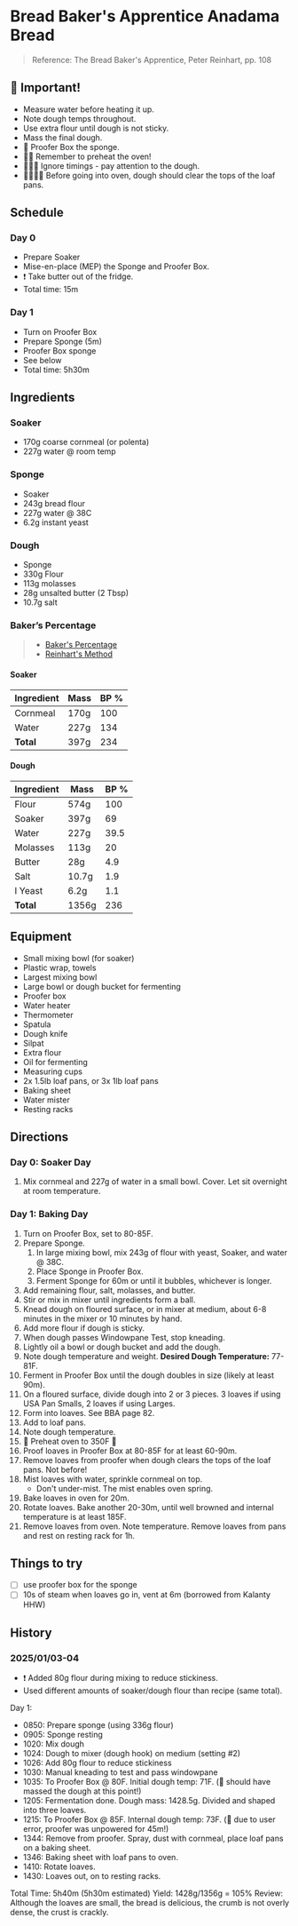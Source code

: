 # Bread Baker's Apprentice Anadama Bread

> Reference: The Bread Baker's Apprentice, Peter Reinhart, pp. 108

## 🚨 Important!

- Measure water before heating it up.
- Note dough temps throughout.
- Use extra flour until dough is not sticky.
- Mass the final dough.
- 🚨 Proofer Box the sponge.
- 🚨🚨 Remember to preheat the oven!
- 🚨🚨🚨 Ignore timings - pay attention to the dough. 
- 🚨🚨🚨🚨 Before going into oven, dough should clear the tops of the loaf pans.

## Schedule

### Day 0
- Prepare Soaker
- Mise-en-place (MEP) the Sponge and Proofer Box. 
- ❗️ Take butter out of the fridge.
- Total time: 15m

### Day 1
- Turn on Proofer Box
- Prepare Sponge (5m)
- Proofer Box sponge
- See below
- Total time: 5h30m

## Ingredients

### Soaker

- 170g coarse cornmeal (or polenta)
- 227g water @ room temp

### Sponge

- Soaker
- 243g bread flour
- 227g water @ 38C
- 6.2g instant yeast

### Dough

- Sponge
- 330g Flour
- 113g molasses
- 28g unsalted butter (2 Tbsp)
- 10.7g salt


### Baker’s Percentage

> - [Baker's Percentage](https://www.kingarthurbaking.com/pro/reference/bakers-percentage)
> - [Reinhart's Method](https://www.thefreshloaf.com/node/42704/understanding-peter-reinhart’s-baker’s-percentage-formulas-bread)

#### Soaker

| Ingredient | Mass  | BP % |
| ---------- | ----- | ---- |
| Cornmeal   | 170g  | 100  |
| Water      | 227g  | 134  |
| **Total**  | 397g  | 234  | 

#### Dough

| Ingredient | Mass    | BP % |
| ---------- | ------- | ----- |
| Flour      | 574g    | 100   |
| Soaker     | 397g    | 69    |
| Water      | 227g    | 39.5  |
| Molasses   | 113g    | 20    |
| Butter     | 28g     | 4.9   |
| Salt       | 10.7g   | 1.9   |
| I Yeast    | 6.2g    | 1.1   |
| **Total**  | 1356g   | 236   |


## Equipment
- Small mixing bowl (for soaker)
- Plastic wrap, towels
- Largest mixing bowl
- Large bowl or dough bucket for fermenting
- Proofer box
- Water heater
- Thermometer
- Spatula
- Dough knife
- Silpat
- Extra flour
- Oil for fermenting
- Measuring cups
- 2x 1.5lb loaf pans, or 3x 1lb loaf pans
- Baking sheet
- Water mister
- Resting racks

## Directions

### Day 0: Soaker Day

1. Mix cornmeal and 227g of water in a small bowl. Cover. Let sit overnight at room temperature.

### Day 1: Baking Day

1. Turn on Proofer Box, set to 80-85F.
2. Prepare Sponge.
    1. In large mixing bowl, mix 243g of flour with yeast, Soaker, and water @ 38C.
    2. Place Sponge in Proofer Box.
    3. Ferment Sponge for 60m or until it bubbles, whichever is longer.
3. Add remaining flour, salt, molasses, and butter.
4. Stir or mix in mixer until ingredients form a ball.
5. Knead dough on floured surface, or in mixer at medium, about 6-8 minutes in the mixer or 10 minutes by hand.
6. Add more flour if dough is sticky.
7. When dough passes Windowpane Test, stop kneading.
8. Lightly oil a bowl or dough bucket and add the dough.
9. Note dough temperature and weight. **Desired Dough Temperature:** 77-81F.
10. Ferment in Proofer Box until the dough doubles in size (likely at least 90m).
11. On a floured surface, divide dough into 2 or 3 pieces. 3 loaves if using USA Pan Smalls, 2 loaves if using Larges.
12. Form into loaves. See BBA page 82.
13. Add to loaf pans.
14. Note dough temperature.
15. 🚨 Preheat oven to 350F 🚨
16. Proof loaves in Proofer Box at 80-85F for at least 60-90m. 
17. Remove loaves from proofer when dough clears the tops of the loaf pans. Not before!
18. Mist loaves with water, sprinkle cornmeal on top.
    - Don't under-mist. The mist enables oven spring.
19. Bake loaves in oven for 20m.
20. Rotate loaves. Bake another 20-30m, until well browned and internal temperature is at least 185F.
21. Remove loaves from oven. Note temperature. Remove loaves from pans and rest on resting rack for 1h.

## Things to try

- [ ] use proofer box for the sponge
- [ ] 10s of steam when loaves go in, vent at 6m (borrowed from Kalanty HHW)

## History

### 2025/01/03-04

- ❗️ Added 80g flour during mixing to reduce stickiness.
- Used different amounts of soaker/dough flour than recipe (same total).

Day 1:
- 0850: Prepare sponge (using 336g flour)
- 0905: Sponge resting
- 1020: Mix dough
- 1024: Dough to mixer (dough hook) on medium (setting #2)
- 1026: Add 80g flour to reduce stickiness
- 1030: Manual kneading to test and pass windowpane
- 1035: To Proofer Box @ 80F. Initial dough temp: 71F. (🚨 should have massed the dough at this point!)
- 1205: Fermentation done. Dough mass: 1428.5g. Divided and shaped into three loaves.
- 1215: To Proofer Box @ 85F. Internal dough temp: 73F. (🚨 due to user error, proofer was unpowered for 45m!)
- 1344: Remove from proofer. Spray, dust with cornmeal, place loaf pans on a baking sheet.
- 1346: Baking sheet with loaf pans to oven.
- 1410: Rotate loaves.
- 1430: Loaves out, on to resting racks.

Total Time: 5h40m (5h30m estimated)
Yield: 1428g/1356g = 105%
Review: Although the loaves are small, the bread is delicious, the crumb is not overly dense, the crust is crackly.
